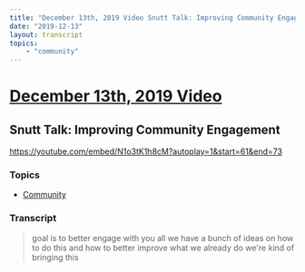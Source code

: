```yaml
---
title: "December 13th, 2019 Video Snutt Talk: Improving Community Engagement"
date: "2019-12-13"
layout: transcript
topics:
    - "community"
---
```

# [December 13th, 2019 Video](../2019-12-13.md)
## Snutt Talk: Improving Community Engagement
https://youtube.com/embed/N1o3tK1h8cM?autoplay=1&start=61&end=73

### Topics
* [Community](../topics/community.md)

### Transcript

> goal is to better engage with you all we have a bunch of ideas on how to do this and how to better improve what we already do we're kind of bringing this
